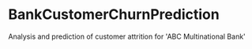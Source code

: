 # BankCustomerChurnPrediction
Analysis and prediction of customer attrition for 'ABC Multinational Bank'
